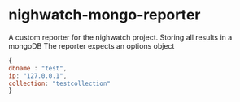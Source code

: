 # nighwatch-mongo-reporter
A custom reporter for the nighwatch project. Storing all results in a mongoDB
The reporter expects an options object
```javascript
{
dbname : "test",
ip: "127.0.0.1",
collection: "testcollection"
}
```